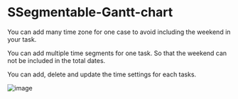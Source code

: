 # SSegmentable-Gantt-chart
You can add many time zone for one case to avoid including the weekend in your task.



You can add multiple time segments for one task. So that the weekend can not be included in the total dates.

You can add, delete and update the time settings for each tasks.


![image](https://github.com/user-attachments/assets/607c79cb-b3a0-4a36-aab2-a62cf48bd646)
